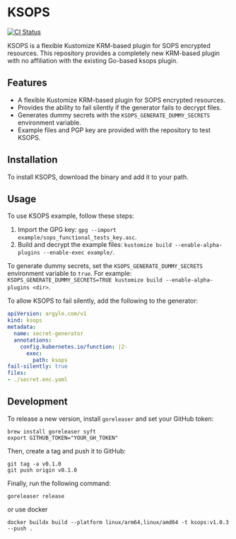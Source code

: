 # KSOPS

[![CI Status](https://github.com/argyle-engineering/ksops/actions/workflows/ci.yaml/badge.svg)](https://github.com/argyle-engineering/ksops/actions/workflows/ci.yaml)

KSOPS is a flexible Kustomize KRM-based plugin for SOPS encrypted resources. This repository provides a completely new KRM-based plugin with no affiliation with the existing Go-based ksops plugin.

## Features

- A flexible Kustomize KRM-based plugin for SOPS encrypted resources.
- Provides the ability to fail silently if the generator fails to decrypt files.
- Generates dummy secrets with the `KSOPS_GENERATE_DUMMY_SECRETS` environment variable.
- Example files and PGP key are provided with the repository to test KSOPS.

## Installation

To install KSOPS, download the binary and add it to your path.

## Usage

To use KSOPS example, follow these steps:

1. Import the GPG key: `gpg --import example/sops_functional_tests_key.asc`.
2. Build and decrypt the example files: `kustomize build --enable-alpha-plugins --enable-exec example/`.

To generate dummy secrets, set the `KSOPS_GENERATE_DUMMY_SECRETS` environment variable to `true`. For example: `KSOPS_GENERATE_DUMMY_SECRETS=TRUE kustomize build --enable-alpha-plugins <dir>`.

To allow KSOPS to fail silently, add the following to the generator:

```yaml
apiVersion: argyle.com/v1
kind: ksops
metadata:
  name: secret-generator
  annotations:
    config.kubernetes.io/function: |2-
      exec:
        path: ksops  
fail-silently: true
files:
- ./secret.enc.yaml
```

## Development

To release a new version, install `goreleaser` and set your GitHub token:

```shell
brew install goreleaser syft 
export GITHUB_TOKEN="YOUR_GH_TOKEN"
```

Then, create a tag and push it to GitHub:

```shell
git tag -a v0.1.0
git push origin v0.1.0
```

Finally, run the following command:

```shell
goreleaser release
```

or use docker 

```shell
docker buildx build --platform linux/arm64,linux/amd64 -t ksops:v1.0.3 --push .
```

